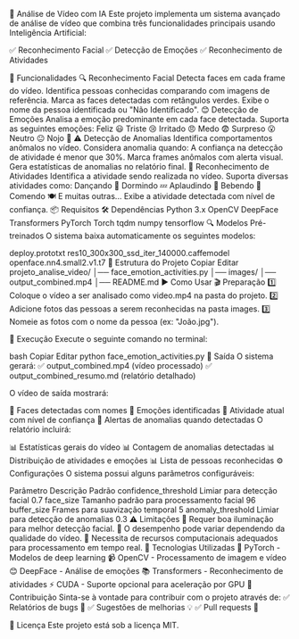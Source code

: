 🎥 Análise de Vídeo com IA
Este projeto implementa um sistema avançado de análise de vídeo que combina três funcionalidades principais usando Inteligência Artificial:

✅ Reconhecimento Facial
✅ Detecção de Emoções
✅ Reconhecimento de Atividades

🚀 Funcionalidades
🔍 Reconhecimento Facial
Detecta faces em cada frame do vídeo.
Identifica pessoas conhecidas comparando com imagens de referência.
Marca as faces detectadas com retângulos verdes.
Exibe o nome da pessoa identificada ou "Não Identificado".
😊 Detecção de Emoções
Analisa a emoção predominante em cada face detectada.
Suporta as seguintes emoções:
Feliz 😃
Triste 😢
Irritado 😠
Medo 😨
Surpreso 😮
Neutro 😐
Nojo 🤢
⚠️ Detecção de Anomalias
Identifica comportamentos anômalos no vídeo.
Considera anomalia quando:
A confiança na detecção de atividade é menor que 30%.
Marca frames anômalos com alerta visual.
Gera estatísticas de anomalias no relatório final.
🏃 Reconhecimento de Atividades
Identifica a atividade sendo realizada no vídeo.
Suporta diversas atividades como:
Dançando 💃
Dormindo 💤
Aplaudindo 👏
Bebendo 🥤
Comendo 🍽
E muitas outras...
Exibe a atividade detectada com nível de confiança.
📦 Requisitos
🛠 Dependências
Python 3.x
OpenCV
DeepFace
Transformers
PyTorch
Torch
tqdm
numpy
tensorflow
🔍 Modelos Pré-treinados
O sistema baixa automaticamente os seguintes modelos:

deploy.prototxt
res10_300x300_ssd_iter_140000.caffemodel
openface.nn4.small2.v1.t7
📂 Estrutura do Projeto
Copiar
Editar
projeto_analise_video/
│── face_emotion_activities.py
│── images/
│── output_combined.mp4
│── README.md
▶️ Como Usar
🎬 Preparação
1️⃣ Coloque o vídeo a ser analisado como video.mp4 na pasta do projeto.
2️⃣ Adicione fotos das pessoas a serem reconhecidas na pasta images.
3️⃣ Nomeie as fotos com o nome da pessoa (ex: "João.jpg").

🚀 Execução
Execute o seguinte comando no terminal:

bash
Copiar
Editar
python face_emotion_activities.py
🎯 Saída
O sistema gerará:
✅ output_combined.mp4 (vídeo processado)
✅ output_combined_resumo.md (relatório detalhado)

O vídeo de saída mostrará:

📌 Faces detectadas com nomes
📌 Emoções identificadas
📌 Atividade atual com nível de confiança
📌 Alertas de anomalias quando detectadas
O relatório incluirá:

📊 Estatísticas gerais do vídeo
📊 Contagem de anomalias detectadas
📊 Distribuição de atividades e emoções
📊 Lista de pessoas reconhecidas
⚙️ Configurações
O sistema possui alguns parâmetros configuráveis:

Parâmetro	Descrição	Padrão
confidence_threshold	Limiar para detecção facial	0.7
face_size	Tamanho padrão para processamento facial	96
buffer_size	Frames para suavização temporal	5
anomaly_threshold	Limiar para detecção de anomalias	0.3
⚠️ Limitações
🔸 Requer boa iluminação para melhor detecção facial.
🔸 O desempenho pode variar dependendo da qualidade do vídeo.
🔸 Necessita de recursos computacionais adequados para processamento em tempo real.
🔧 Tecnologias Utilizadas
🧠 PyTorch - Modelos de deep learning
📹 OpenCV - Processamento de imagem e vídeo
😊 DeepFace - Análise de emoções
📚 Transformers - Reconhecimento de atividades
⚡ CUDA - Suporte opcional para aceleração por GPU
🤝 Contribuição
Sinta-se à vontade para contribuir com o projeto através de:
✅ Relatórios de bugs 🐞
✅ Sugestões de melhorias 💡
✅ Pull requests 🔄

📝 Licença
Este projeto está sob a licença MIT.
